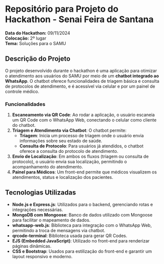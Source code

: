 # Repositório para Projeto do Hackathon - Senai Feira de Santana

**Data do Hackathon:** 09/11/2024  
**Colocação:** 2º lugar  
**Tema:** Soluções para o SAMU

## Descrição do Projeto
O projeto desenvolvido durante o hackathon é uma aplicação para otimizar o atendimento aos usuários do SAMU por meio de um **chatbot integrado ao WhatsApp**. O chatbot oferece funcionalidades de triagem básica e consulta de protocolos de atendimento, e é acessível via celular e por um painel de controle médico.

### Funcionalidades
1. **Escaneamento via QR Code**: Ao rodar a aplicação, o usuário escaneia um QR Code com o WhatsApp Web, conectando o celular como cliente do chatbot.
2. **Triagem e Atendimento via Chatbot**: O chatbot permite:
   - **Triagem**: Inicia um processo de triagem onde o usuário envia informações sobre seu estado de saúde.
   - **Consulta de Protocolo**: Para usuários já atendidos, o chatbot oferece a consulta do protocolo de atendimento.
3. **Envio de Localização**: Em ambos os fluxos (triagem ou consulta de protocolo), o usuário envia sua localização, permitindo o acompanhamento do atendimento.
4. **Painel para Médicos**: Um front-end permite que médicos visualizem os atendimentos, status e localização dos pacientes.

## Tecnologias Utilizadas
- **Node.js e Express.js**: Utilizados para o backend, gerenciando rotas e integrações necessárias.
- **MongoDB com Mongoose**: Banco de dados utilizado com Mongoose para facilitar o mapeamento de dados.
- **whatsapp-web.js**: Biblioteca para integração com o WhatsApp Web, permitindo a troca de mensagens via chatbot.
- **qrcode-terminal**: Biblioteca usada para gerar QR Codes.
- **EJS (Embedded JavaScript)**: Utilizado no front-end para renderizar páginas dinâmicas.
- **CSS e Bootstrap**: Usados para estilização do front-end e garantir um layout responsivo e moderno.
